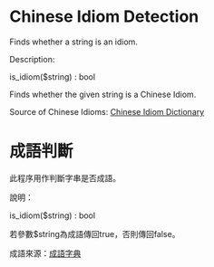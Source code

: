 # Chinese Idiom Detection

Finds whether a string is an idiom.

Description:

is_idiom($string) : bool

Finds whether the given string is a Chinese Idiom.



Source of Chinese Idioms: [Chinese Idiom Dictionary](http://dict.my-helper.com/)



# 成語判斷

此程序用作判斷字串是否成語。

說明：

is_idiom($string) : bool

若參數$string為成語傳回true，否則傳回false。



成語來源：[成語字典](http://dict.my-helper.com/)

